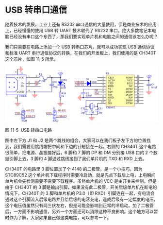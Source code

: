 # USB 转串口通信

随着技术的发展，工业上还有 RS232 串口通信的大量使用，但是商业技术的应用上，已经慢慢的使用 USB 转 UART 技术取代了 RS232 串口，绝大多数笔记本电脑已经没有串口这个东西了，那我们要实现单片机和电脑之间的通信该怎么办呢？

我们只需要在电路上添加一个 USB 转串口芯片，就可以成功实现 USB 通信协议和标准 UART 串行通信协议的转换，在我们的开发板上，我们使用的是 CH340T 这个芯片，如图 11-5 所示。

![图 11-5  USB 转串口电路](img/c20b11b0a1159452c055d476a1fd3d5e.jpg)

图 11-5  USB 转串口电路

图中左下方 J1 和 J2 是两个跳线的组合，大家可以在我们板子左下方的位置找到，我们需要用跳线帽把中间和下边的针短接在一起。右侧的 CH340T 这个电路很简单，把电源、晶振接好后，6 脚和 7 脚的 DP 和 DM 分别接 USB 口的 2 个数据引脚上去，3 脚和 4 脚通过跳线接到了我们单片机的 TXD 和 RXD 上去。

CH340T 的电路里 3 脚位置加了个 4148 的二极管，是一个小技巧。因为 STC89C52 这个单片机下载程序时需要冷启动，就是先点下载后上电，上电瞬间单片机会先检测需要不需要下载程序。虽然单片机的 VCC 是由开关来控制，但是由于 CH340T 的 3 脚是输出引脚，如果没有此二极管，开关后级单片机在断电的情况下，CH340T 的 3 脚和单片机的 P3.0（即 RXD）引脚连在一起，有电流会通过这个引脚流入后级电路并且给后级的电容充电，造成后级有一定幅度的电压，这个电压值虽然只有两三伏左右，但是可能会影响到正常的冷启动。加了二极管后，一方面不影响通信，另外一个方面还可以消除这种不良影响。这个地方可以暂时作为了解，大家如果自己做这类电路，可以参考一下。